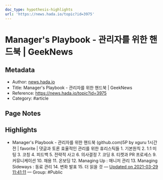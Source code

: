 ```yaml
---
doc_type: hypothesis-highlights
url: 'https://news.hada.io/topic?id=3975'
---
```


# Manager's Playbook - 관리자를 위한 핸드북 | GeekNews

## Metadata
- Author: [news.hada.io]()
- Title: Manager's Playbook - 관리자를 위한 핸드북 | GeekNews
- Reference: https://news.hada.io/topic?id=3975
- Category: #article

## Page Notes
## Highlights
- Manager's Playbook - 관리자를 위한 핸드북 (github.com)5P by xguru 1시간전 | favorite | 댓글과 토론 효율적인 관리를 위한 휴리스틱들 1. 기본원칙 2. 1:1 미팅 3. 코칭 4. 피드백 5. 전략적 사고 6. 의사결정 7. 코딩 8. 티켓과 PR 프로세스 9. 커뮤니케이션 10. 채용 11. 온보딩 12. Managing Up : 매니저 관리 13. Managing Sideways : 동료 관리 14. 변화 발표 15. 더 읽을 것 — [Updated on 2021-03-29 11:41:11](https://hyp.is/OPiNIpA4EeuTE0MjIUHUBg/news.hada.io/topic?id=3975) — Group: #Public



